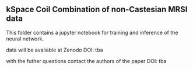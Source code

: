 ## kSpace Coil Combination of non-Castesian MRSI data

This folder contains a jupyter notebook for training and inference of the neural network.

data will be avaliable at Zenodo DOI: tba

with the futher questions contact the authors of the paper DOI: tba



